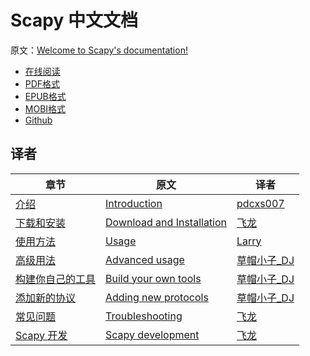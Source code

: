 # Scapy 中文文档

原文：[Welcome to Scapy's documentation!](http://www.secdev.org/projects/scapy/doc/)

+ [在线阅读](https://www.gitbook.com/book/wizardforcel/scapy-docs/details)
+ [PDF格式](https://www.gitbook.com/download/pdf/book/wizardforcel/scapy-docs)
+ [EPUB格式](https://www.gitbook.com/download/epub/book/wizardforcel/scapy-docs)
+ [MOBI格式](https://www.gitbook.com/download/mobi/book/wizardforcel/scapy-docs)
+ [Github](https://github.com/wizardforcel/scapy-docs-zh)

## 译者

| 章节 | 原文 | 译者 |
| --- | --- | --- |
| [介绍](1.md) | [Introduction](http://www.secdev.org/projects/scapy/doc/introduction.html) | [pdcxs007](http://blog.csdn.net/pdcxs007/) |
| [下载和安装](2.md) | [Download and Installation](http://www.secdev.org/projects/scapy/doc/installation.html) | [飞龙](https://github.com/wizardforcel) |
| [使用方法](3.md) | [Usage](http://www.secdev.org/projects/scapy/doc/usage.html) | [Larry](https://github.com/Larryxi) |
| [高级用法](4.md) | [Advanced usage](http://www.secdev.org/projects/scapy/doc/advanced_usage.html) | [草帽小子_DJ](http://blog.csdn.net/dj1174232716/) |
| [构建你自己的工具](5.md) | [Build your own tools](http://www.secdev.org/projects/scapy/doc/extending.html) | [草帽小子_DJ](http://blog.csdn.net/dj1174232716/) |
| [添加新的协议](6.md) | [Adding new protocols](http://www.secdev.org/projects/scapy/doc/build_dissect.html) | [草帽小子_DJ](http://blog.csdn.net/dj1174232716/) |
| [常见问题](7.md) | [Troubleshooting](http://www.secdev.org/projects/scapy/doc/troubleshooting.html) | [飞龙](https://github.com/wizardforcel) |
| [Scapy 开发](8.md) | [Scapy development](http://www.secdev.org/projects/scapy/doc/development.html) | [飞龙](https://github.com/wizardforcel) |
